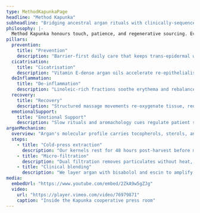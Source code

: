 ```yaml
---
type: MethodKapunkaPage
headline: "Method Kapunka"
subheadline: "Bridging ancestral argan rituals with clinically-sequenced recovery pathways."
philosophy: |-
  Method Kapunka honours touch, patience, and regenerative sourcing. Every ritual follows a closed-loop: protect the cooperative soil, press the purest oil, stabilise inflammation, and teach patients how to participate in their own recovery.
pillars:
  prevention:
    title: "Prevention"
    description: "Barrier-first daily care that keeps trans-epidermal water loss low and strengthens acid mantle resilience."
  cicatrisation:
    title: "Cicatrisation"
    description: "Vitamin E-dense argan oils accelerate re-epithelialisation after peels, sutures, or resurfacing."
  deInflammation:
    title: "De-inflammation"
    description: "Linoleic-rich fractions soothe erythema and rebalance microbiome diversity while keeping pores clear."
  recovery:
    title: "Recovery"
    description: "Structured massage movements re-oxygenate tissue, reduce fibrosis, and restore mobility after trauma."
  emotionalSupport:
    title: "Emotional Support"
    description: "Slow rituals and aromachology cues regulate patient stress, aiding adherence and perceived comfort."
arganMechanism:
  overview: "Argan's molecular profile carries tocopherols, sterols, and essential fatty acids that modulate inflammation while rebuilding lipids."
  steps:
    - title: "Cold-press extraction"
      description: "Our kernels rest for 48 hours post-harvest before mechanical pressing preserves unsaponifiable fractions."
    - title: "Micro-filtration"
      description: "Dual filtration removes particulates without heat, maintaining sterols that protect Langerhans cells."
    - title: "Clinical blending"
      description: "We layer argan with bisabolol and escin to amplify anti-inflammatory pathways without occluding skin."
media:
  embedUrl: "https://www.youtube.com/embed/2ZkA9w5gZJg"
  video:
    url: "https://player.vimeo.com/video/76979871"
    caption: "Inside the Kapunka cooperative press room"
---
```

